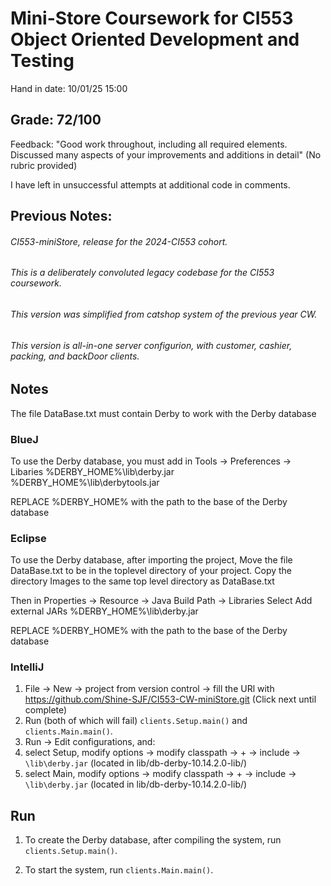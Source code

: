 # Mini-Store Coursework for CI553 Object Oriented Development and Testing

Hand in date: 10/01/25 15:00

## Grade: 72/100 
Feedback: "Good work throughout, including all required elements. Discussed many aspects of your improvements and additions in detail"
(No rubric provided)





I have left in unsuccessful attempts at additional code in comments.










## Previous Notes:

###### CI553-miniStore, release for the 2024-CI553 cohort.
###### This is a deliberately convoluted legacy codebase for the CI553 coursework.
###### This version was simplified from catshop system of the previous year CW.
###### This version is all-in-one server configurion, with customer, cashier, packing, and backDoor clients.
## Notes

The file DataBase.txt must contain Derby to work with the Derby database

### BlueJ
To use the Derby database, you must add in 
Tools -> Preferences -> Libaries
%DERBY_HOME%\lib\derby.jar
%DERBY_HOME%\lib\derbytools.jar

REPLACE %DERBY_HOME% with the path to the base of the Derby database

### Eclipse
To use the Derby database, after importing the project,
Move the file DataBase.txt to be in the toplevel directory of your project.
Copy the directory Images to the same top level directory as DataBase.txt

Then in Properties -> Resource -> Java Build Path -> Libraries
Select Add external JARs
%DERBY_HOME%\lib\derby.jar

REPLACE %DERBY_HOME% with the path to the base of the Derby database

### IntelliJ 

1. File -> New -> project from version control -> fill the URl with https://github.com/Shine-SJF/CI553-CW-miniStore.git (Click next until complete)
2. Run (both of which will fail) `clients.Setup.main()` and `clients.Main.main()`.
3. Run -> Edit configurations, and:
4. select Setup, modify options -> modify classpath -> + -> include -> `\lib\derby.jar` (located in lib/db-derby-10.14.2.0-lib/)
5. select Main,  modify options -> modify classpath -> + -> include -> `\lib\derby.jar` (located in lib/db-derby-10.14.2.0-lib/)

## Run

1. To create the Derby database, after compiling the system, run `clients.Setup.main()`.

2. To start the system, run `clients.Main.main()`.
